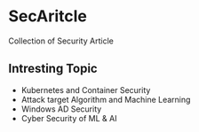 # SecAritcle
Collection of Security Article


## Intresting Topic
 - Kubernetes and Container Security
 - Attack target Algorithm and Machine Learning
 - Windows AD Security
 - Cyber Security of ML & AI
